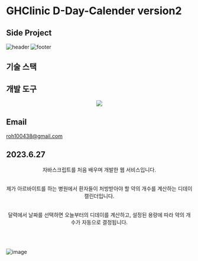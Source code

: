 # GHClinic D-Day-Calender version2
## Side Project
![header](https://capsule-render.vercel.app/api?type=venom&color=auto&height=300&section=header&text=Noh%20Seung%20Jun&fontSize=90&rotate=-12)
![footer](https://capsule-render.vercel.app/api?type=waving&color=auto&height=90&section=footer)


## 기술 스택
<div align="center">

</div>

## 개발 도구
<div align="center">
  <img src="https://img.shields.io/badge/VSCode-092E20?style=flat&logo=VSCode&logoColor=#F05032"/>
</div>

## Email
roh100438@gmail.com



## 2023.6.27
<div align="center">
  자바스크립트를 처음 배우며 개발한 웹 서비스입니다.<br></br>

  제가 아르바이트를 하는 병원에서 환자들이 처방받아야 할 약의 개수를 계산하는 디데이 캘린더입니다.<br></br>

  달력에서 날짜를 선택하면 오늘부터의 디데이를 계산하고, 설정된 용량에 따라 약의 개수가 자동으로 결정됩니다.
</div>


<br></br>

![image](https://github.com/user-attachments/assets/705df371-da73-413f-90a8-ba5f500df8d1)



